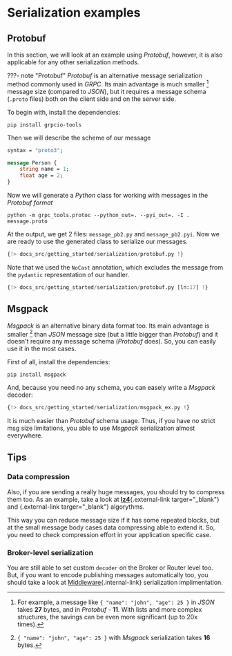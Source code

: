 # Serialization examples

## Protobuf

In this section, we will look at an example using *Protobuf*, however, it is also applicable for any other serialization methods.

???- note "Protobuf"
    *Protobuf* is an alternative message serialization method commonly used in *GRPC*. Its main advantage is much smaller [^1] message size (compared to *JSON*), but it requires a message schema (`.proto` files) both on the client side and on the server side.

To begin with, install the dependencies:

```console
pip install grpcio-tools
```

Then we will describe the scheme of our message

```proto title="message.proto"
syntax = "proto3";

message Person {
    string name = 1;
    float age = 2;
}
```

Now we will generate a *Python* class for working with messages in the *Protobuf format*

```console
python -m grpc_tools.protoc --python_out=. --pyi_out=. -I . message.proto
```

At the output, we get 2 files: `message_pb2.py` and `message_pb2.pyi`. Now we are ready to use the generated class to serialize our messages.

``` python linenums="1" hl_lines="1 10-13 16 23"
{!> docs_src/getting_started/serialization/protobuf.py !}
```

Note that we used the `NoCast` annotation, which excludes the message from the `pydantic` representation of our handler.

``` python
{!> docs_src/getting_started/serialization/protobuf.py [ln:17] !}
```

## Msgpack

*Msgpack* is an alternative binary data format too. Its main advantage is smaller [^2] than *JSON* message size (but a little bigger than *Protobuf*) and it doesn't require any message schema (*Protobuf* does). So, you can easily use it in the most cases.

First of all, install the dependencies:

```console
pip install msgpack
```

And, because you need no any schema, you can easely write a *Msgpack* decoder:

``` python linenums="1" hl_lines="1 10-11 14 21"
{!> docs_src/getting_started/serialization/msgpack_ex.py !}
```

It is much easier than *Protobuf* schema usage. Thus, if you have no strict msg size limitations, you able to use *Msgpack* serialization almost everywhere.

## Tips

### Data compression

Also, if you are sending a really huge messages, you should try to compress them too. As an example, take a look at [**lz4**](https://github.com/python-lz4/python-lz4){.external-link targer="_blank"} and [](){.external-link targer="_blank"} algorythms.

This way you can reduce message size if it has some repeated blocks, but at the small message body cases data compressing able to extend it. So, you need to check compression effort in your application specific case.

### Broker-level serialization

You are still able to set custom `decoder` on the Broker or Router level too. But, if you want to encode publishing messages automatically too, you should take a look at [Middleware](../middlewares/index.md){.internal-link} serialization implimentation.

[^1]:
    For example, a message like `{ "name": "john", "age": 25 }` in *JSON* takes **27** bytes, and in *Protobuf* - **11**. With lists and more complex structures, the savings can be even more significant (up to 20x times).

[^2]:
    `{ "name": "john", "age": 25 }` with *Msgpack* serialization takes **16** bytes.